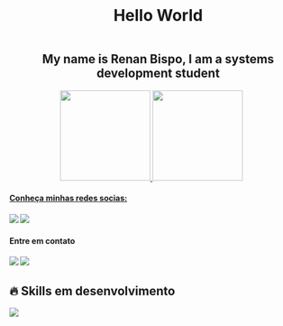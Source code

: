 <!--título-->
<div id="user-content-toc" style="display: inline-block">
  <ul align="center">
    <h1 style="display: inline-block">Hello World</h1>
    <h2>My name is Renan Bispo, I am a systems development student</h2>
</div>

<div align="center">
<a href="https://github.com/Nanbispo">
<img loading="lazy" height="160em" src="https://github-readme-stats.vercel.app/api/top-langs/?username=Nanbispo&layout=compact&langs_count=7&theme=dracula&include_all_commits=true&count_private=true"/>
<img width="lazy" height="160em" src="https://github-readme-stats.vercel.app/api?username=Nanbispo&show_icons=true&theme=dracula"/> 
</div>

  <div>
 <h4>Conheça minhas redes socias:<h4/> 
  <a  href="https://www.instagram.com/nanbispo_/" target="_blank"><img loading="lazy" src="https://img.shields.io/badge/-Instagram-%23E4405F?style=for-the-badge&logo=instagram&logoColor=white" target="_blank"></a>
  <a href="https://www.linkedin.com/in/renan-de-jesus-bispo-78a576243/" target="_blank"><img loading="lazy" src="https://img.shields.io/badge/-LinkedIn-%230077B5?style=for-the-badge&logo=linkedin&logoColor=white" target="_blank"></a>
</div>

<div>
<h4>Entre em contato<h4/>
  <a href="https://discord.com/channels/.renanbispo" target="_blank"><img loading="lazy" src="https://img.shields.io/badge/-Discord-1E0BFF?style=for-the-badge&logo=discord&logoColor=white" target="_blank"></a>
  <a href = "mailto:contato.renanjesusbispo@gmail.com"><img loading="lazy" src="https://img.shields.io/badge/Gmail-D14836?style=for-the-badge&logo=gmail&logoColor=white" target="_blank"></a>
</div>

## 🔥 Skills em desenvolvimento
  <div>
    <a href="https://docs.oracle.com/en/java/" target="_blank"><img loading="lazy" src="https://img.shields.io/badge/-Java-FF6347?style=for-the-badge&logo=Oracle&logoColor=white" target="_blank"></a>
  </div>

  
 
